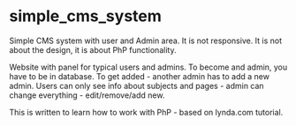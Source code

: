 # simple_cms_system
Simple CMS system with user and Admin area. It is not responsive. It is not about the design, it is about PhP functionality. 

Website with panel for typical users and admins.
To become and admin, you have to be in database. To get added - another admin has to add a new admin.
Users can only see info about subjects and pages - admin can change everything - edit/remove/add new.

This is written to learn how to work with PhP - based on lynda.com tutorial.

